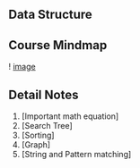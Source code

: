 ## Data Structure 

## Course Mindmap
! [image](DataStructureOverview.png)

## Detail Notes 

1. [Important math equation]
2. [Search Tree]
3. [Sorting]
4. [Graph]
5. [String and Pattern matching]
